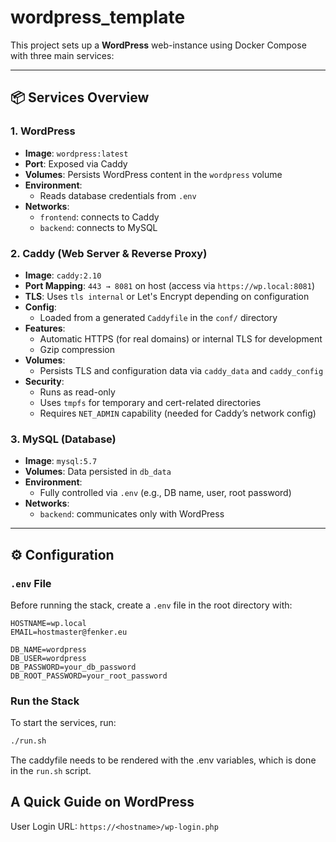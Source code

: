 # wordpress_template
This project sets up a **WordPress** web-instance using Docker Compose with three main services:

---

## 📦 Services Overview

### 1. **WordPress**
- **Image**: `wordpress:latest`
- **Port**: Exposed via Caddy
- **Volumes**: Persists WordPress content in the `wordpress` volume
- **Environment**:
  - Reads database credentials from `.env`
- **Networks**:
  - `frontend`: connects to Caddy
  - `backend`: connects to MySQL

### 2. **Caddy (Web Server & Reverse Proxy)**
- **Image**: `caddy:2.10`
- **Port Mapping**: `443 → 8081` on host (access via `https://wp.local:8081`)
- **TLS**: Uses `tls internal` or Let's Encrypt depending on configuration
- **Config**: 
  - Loaded from a generated `Caddyfile` in the `conf/` directory
- **Features**:
  - Automatic HTTPS (for real domains) or internal TLS for development
  - Gzip compression
- **Volumes**:
  - Persists TLS and configuration data via `caddy_data` and `caddy_config`
- **Security**:
  - Runs as read-only
  - Uses `tmpfs` for temporary and cert-related directories
  - Requires `NET_ADMIN` capability (needed for Caddy’s network config)

### 3. **MySQL (Database)**
- **Image**: `mysql:5.7`
- **Volumes**: Data persisted in `db_data`
- **Environment**:
  - Fully controlled via `.env` (e.g., DB name, user, root password)
- **Networks**:
  - `backend`: communicates only with WordPress

---

## ⚙️ Configuration

### `.env` File

Before running the stack, create a `.env` file in the root directory with:

```env
HOSTNAME=wp.local
EMAIL=hostmaster@fenker.eu

DB_NAME=wordpress
DB_USER=wordpress
DB_PASSWORD=your_db_password
DB_ROOT_PASSWORD=your_root_password
```

### Run the Stack

To start the services, run:

```bash
./run.sh
```

The caddyfile needs to be rendered with the .env variables, which is done in the `run.sh` script.

## A Quick Guide on WordPress

User Login URL: `https://<hostname>/wp-login.php`